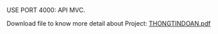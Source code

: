 USE PORT 4000:
API MVC.

Download file to know more detail about Project:
[THONGTINDOAN.pdf](https://github.com/letanprox/FoodApp-API-SERVER/files/8968815/THONGTINDOAN.pdf)
